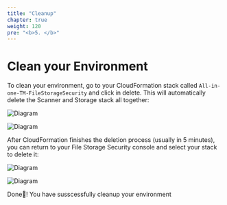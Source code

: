 ```yaml
---
title: "Cleanup"
chapter: true
weight: 120
pre: "<b>5. </b>"
---
```


# Clean your Environment

To clean your environment, go to your CloudFormation stack called ```All-in-one-TM-FileStorageSecurity``` and click in delete. This will automatically delete the Scanner and Storage stack all together:

![Diagram](/images/cf_delete.png)

![Diagram](/images/cf_deletestack.png)

After CloudFormation finishes the deletion process (usually in 5 minutes), you can return to your File Storage Security console and select your stack to delete it:

![Diagram](/images/fss_delete.png)

![Diagram](/images/fss_deletestack.png)

Done:tada:! You have susscessfully cleanup your environment